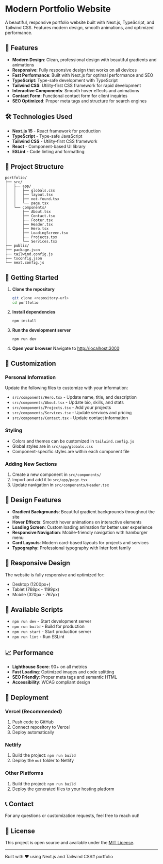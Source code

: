 # Modern Portfolio Website

A beautiful, responsive portfolio website built with Next.js, TypeScript, and Tailwind CSS. Features modern design, smooth animations, and optimized performance.

## 🚀 Features

- **Modern Design**: Clean, professional design with beautiful gradients and animations
- **Responsive**: Fully responsive design that works on all devices
- **Fast Performance**: Built with Next.js for optimal performance and SEO
- **TypeScript**: Type-safe development with TypeScript
- **Tailwind CSS**: Utility-first CSS framework for rapid development
- **Interactive Components**: Smooth hover effects and animations
- **Contact Form**: Functional contact form for client inquiries
- **SEO Optimized**: Proper meta tags and structure for search engines

## 🛠️ Technologies Used

- **Next.js 15** - React framework for production
- **TypeScript** - Type-safe JavaScript
- **Tailwind CSS** - Utility-first CSS framework
- **React** - Component-based UI library
- **ESLint** - Code linting and formatting

## 📂 Project Structure

```
portfolio/
├── src/
│   ├── app/
│   │   ├── globals.css
│   │   ├── layout.tsx
│   │   ├── not-found.tsx
│   │   └── page.tsx
│   └── components/
│       ├── About.tsx
│       ├── Contact.tsx
│       ├── Footer.tsx
│       ├── Header.tsx
│       ├── Hero.tsx
│       ├── LoadingScreen.tsx
│       ├── Projects.tsx
│       └── Services.tsx
├── public/
├── package.json
├── tailwind.config.js
├── tsconfig.json
└── next.config.js
```

## 🚀 Getting Started

1. **Clone the repository**
   ```bash
   git clone <repository-url>
   cd portfolio
   ```

2. **Install dependencies**
   ```bash
   npm install
   ```

3. **Run the development server**
   ```bash
   npm run dev
   ```

4. **Open your browser**
   Navigate to [http://localhost:3000](http://localhost:3000)

## 📝 Customization

### Personal Information
Update the following files to customize with your information:

- `src/components/Hero.tsx` - Update name, title, and description
- `src/components/About.tsx` - Update bio, skills, and stats
- `src/components/Projects.tsx` - Add your projects
- `src/components/Services.tsx` - Update services and pricing
- `src/components/Contact.tsx` - Update contact information

### Styling
- Colors and themes can be customized in `tailwind.config.js`
- Global styles are in `src/app/globals.css`
- Component-specific styles are within each component file

### Adding New Sections
1. Create a new component in `src/components/`
2. Import and add it to `src/app/page.tsx`
3. Update navigation in `src/components/Header.tsx`

## 🎨 Design Features

- **Gradient Backgrounds**: Beautiful gradient backgrounds throughout the site
- **Hover Effects**: Smooth hover animations on interactive elements
- **Loading Screen**: Custom loading animation for better user experience
- **Responsive Navigation**: Mobile-friendly navigation with hamburger menu
- **Card Layouts**: Modern card-based layouts for projects and services
- **Typography**: Professional typography with Inter font family

## 📱 Responsive Design

The website is fully responsive and optimized for:
- Desktop (1200px+)
- Tablet (768px - 1199px)
- Mobile (320px - 767px)

## 🔧 Available Scripts

- `npm run dev` - Start development server
- `npm run build` - Build for production
- `npm run start` - Start production server
- `npm run lint` - Run ESLint

## 📈 Performance

- **Lighthouse Score**: 90+ on all metrics
- **Fast Loading**: Optimized images and code splitting
- **SEO Friendly**: Proper meta tags and semantic HTML
- **Accessibility**: WCAG compliant design

## 🚀 Deployment

### Vercel (Recommended)
1. Push code to GitHub
2. Connect repository to Vercel
3. Deploy automatically

### Netlify
1. Build the project: `npm run build`
2. Deploy the `out` folder to Netlify

### Other Platforms
1. Build the project: `npm run build`
2. Deploy the generated files to your hosting platform

## 📞 Contact

For any questions or customization requests, feel free to reach out!

## 📄 License

This project is open source and available under the [MIT License](LICENSE).

---

Built with ❤️ using Next.js and Tailwind CSS#   p o r t f o l i o  
 